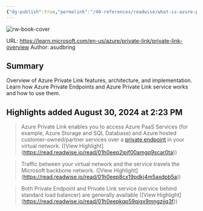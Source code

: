 ```yaml
---
{"dg-publish":true,"permalink":"/40-references/readwise/what-is-azure-private-link/","tags":["rw/articles"]}
---
```


![rw-book-cover](https://readwise-assets.s3.amazonaws.com/media/uploaded_book_covers/profile_921743/open-graph-image_jupSUv2.png)
  
URL: https://learn.microsoft.com/en-us/azure/private-link/private-link-overview
Author: asudbring

## Summary

Overview of Azure Private Link features, architecture, and implementation. Learn how Azure Private Endpoints and Azure Private Link service works and how to use them.

## Highlights added August 30, 2024 at 2:23 PM
>Azure Private Link enables you to access Azure PaaS Services (for example, Azure Storage and SQL Database) and Azure hosted customer-owned/partner services over a [private endpoint](https://learn.microsoft.com/en-us/azure/private-link/private-endpoint-overview) in your virtual network. ([View Highlight] (https://read.readwise.io/read/01h0eep2jpjf00amgq9scar0ta))


>Traffic between your virtual network and the service travels the Microsoft backbone network. ([View Highlight] (https://read.readwise.io/read/01h0eep8cx19pdkj4m5axdpb5a))


>Both Private Endpoint and Private Link service (service behind standard load balancer) are generally available ([View Highlight] (https://read.readwise.io/read/01h0eepkqp59qjgx9mngzjjq3f))


